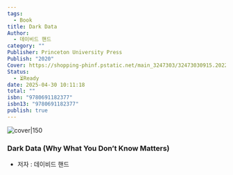 ```yaml
---
tags:
  - Book
title: Dark Data 
Author:
  - 데이비드 핸드
category: ""
Publisher: Princeton University Press
Publish: "2020"
Cover: https://shopping-phinf.pstatic.net/main_3247303/32473030915.20221230072007.jpg
Status:
  - ⏳Ready
date: 2025-04-30 10:11:18
total: ""
isbn: "9780691182377"
isbn13: "9780691182377"
publish: true
---
```


![cover|150](https://shopping-phinf.pstatic.net/main_3247303/32473030915.20221230072007.jpg)
###  Dark Data (Why What You Don’t Know Matters)    
- 저자 : 데이비드 핸드